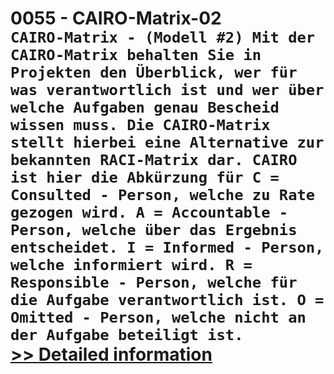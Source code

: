 # 0055 - CAIRO-Matrix-02<br />```CAIRO-Matrix - (Modell #2) Mit der CAIRO-Matrix behalten Sie in Projekten den Überblick, wer für was verantwortlich ist und wer über welche Aufgaben genau Bescheid wissen muss. Die CAIRO-Matrix stellt hierbei eine Alternative zur bekannten RACI-Matrix dar. CAIRO ist hier die Abkürzung für C = Consulted - Person, welche zu Rate gezogen wird. A = Accountable - Person, welche über das Ergebnis entscheidet. I = Informed - Person, welche informiert wird. R = Responsible - Person, welche für die Aufgabe verantwortlich ist. O = Omitted - Person, welche nicht an der Aufgabe beteiligt ist.```<br />[>> Detailed information](https://secure.shareit.com/shareit/product.html?productid=300951598&affiliateid=200057808)